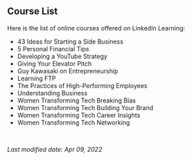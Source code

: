 ## Course List

Here is the list of online courses offered on LinkedIn Learning:&#x20;

* 43 Ideas for Starting a Side Business
* 5 Personal Financial Tips
* Developing a YouTube Strategy
* Giving Your Elevator Pitch
* Guy Kawasaki on Entrepreneurship
* Learning FTP
* The Practices of High-Performing Employees
* Understanding Business
* Women Transforming Tech Breaking Bias
* Women Transforming Tech Building Your Brand
* Women Transforming Tech Career Insights
* Women Transforming Tech Networking

<br />

*Last modified date: Apr 09, 2022*
